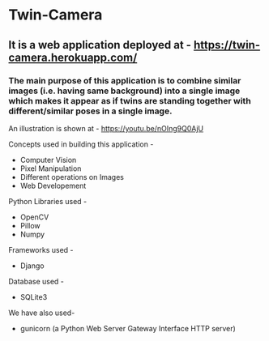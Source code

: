 # Twin-Camera
## It is a web application deployed at - https://twin-camera.herokuapp.com/
### The main purpose of this application is to combine similar images (i.e. having same background) into a single image which makes it appear as if twins are standing together with different/similar poses in a single image.

An illustration is shown at - https://youtu.be/nOIng9Q0AjU

Concepts used in building this application - 
- Computer Vision
- Pixel Manipulation
- Different operations on Images
- Web Developement

Python Libraries used -
- OpenCV
- Pillow
- Numpy

Frameworks used -
- Django

Database used -
- SQLite3

We have also used-
- gunicorn (a Python Web Server Gateway Interface HTTP server) 
